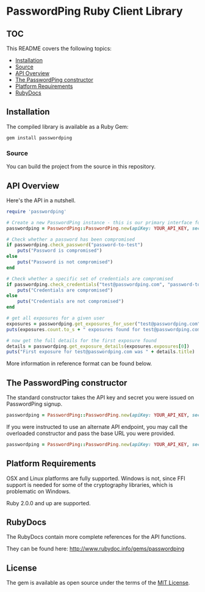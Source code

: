 # PasswordPing Ruby Client Library


## TOC

This README covers the following topics:

- [Installation](#installation)
- [Source](#source)
- [API Overview](#api-overview)
- [The PasswordPing constructor](#the-passwordping-constructor)
- [Platform Requirements](#platform-requirements)
- [RubyDocs](#rubydocs)

## Installation

The compiled library is available as a Ruby Gem:

```shell
gem install passwordping
```

### Source

You can build the project from the source in this repository.

## API Overview

Here's the API in a nutshell.

```ruby
require 'passwordping'

# Create a new PasswordPing instance - this is our primary interface for making API calls
passwordping = PasswordPing::PasswordPing.new(apiKey: YOUR_API_KEY, secret: YOUR_API_SECRET)

# Check whether a password has been compromised
if passwordping.check_password("password-to-test")
    puts("Password is compromised")
else
    puts("Password is not compromised")
end

# Check whether a specific set of credentials are compromised
if passwordping.check_credentials("test@passwordping.com", "password-to-test")
    puts("Credentials are compromised")
else
    puts("Credentials are not compromised")
end

# get all exposures for a given user
exposures = passwordping.get_exposures_for_user("test@passwordping.com")
puts(exposures.count.to_s + " exposures found for test@passwordping.com")

# now get the full details for the first exposure found
details = passwordping.get_exposure_details(exposures.exposures[0])
puts("First exposure for test@passwordping.com was " + details.title)
```

More information in reference format can be found below.

## The PasswordPing constructor

The standard constructor takes the API key and secret you were issued on PasswordPing signup.

```ruby
passwordping = PasswordPing::PasswordPing.new(apiKey: YOUR_API_KEY, secret: YOUR_API_SECRET)
```

If you were instructed to use an alternate API endpoint, you may call the overloaded constructor and pass the base URL you were provided.

```ruby
passwordping = PasswordPing::PasswordPing.new(apiKey: YOUR_API_KEY, secret: YOUR_API_SECRET, baseURL: "https://api-alt.passwordping.com/v1")
```

## Platform Requirements

OSX and Linux platforms are fully supported.  Windows is not, since FFI support is needed for some of the cryptography libraries, which is problematic on Windows.

Ruby 2.0.0 and up are supported.

## RubyDocs

The RubyDocs contain more complete references for the API functions.  

They can be found here: <http://www.rubydoc.info/gems/passwordping>

## License

The gem is available as open source under the terms of the [MIT License](http://opensource.org/licenses/MIT).
